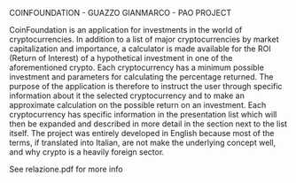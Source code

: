 COINFOUNDATION - GUAZZO GIANMARCO - PAO PROJECT



CoinFoundation is an application for investments in the world of cryptocurrencies. In addition to a list of
major cryptocurrencies by market capitalization and importance, a calculator is made available
for the ROI (Return of Interest) of a hypothetical investment in one of the aforementioned crypto. Each cryptocurrency has a
minimum possible investment and parameters for calculating the percentage returned.
The purpose of the application is therefore to instruct the user through specific information about it
the selected cryptocurrency and to make an approximate calculation on the possible return on an investment.
Each cryptocurrency has specific information in the presentation list which will then be expanded and described
in more detail in the section next to the list itself.
The project was entirely developed in English because most of the terms, if translated into Italian, are not
make the underlying concept well, and why crypto is a heavily foreign sector.

See relazione.pdf for more info 
